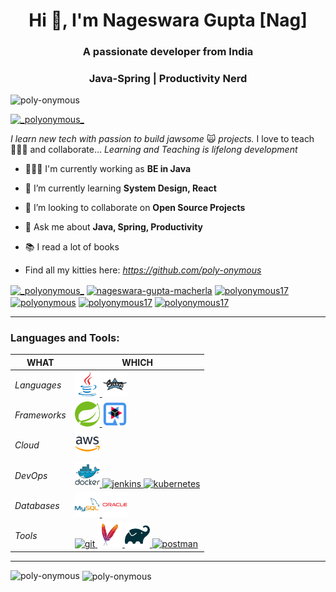 <h1 align="center">Hi 👋, I'm Nageswara Gupta [Nag]</h1>
<h3 align="center">A passionate developer from India</h3>
<h3 align="center">Java-Spring | Productivity Nerd</h3>

<p align="left"> <img src="https://komarev.com/ghpvc/?username=poly-onymous&label=Profile%20views&color=0e75b6&style=flat" alt="poly-onymous" /> </p>

<p align="left"> <a href="https://twitter.com/_polyonymous_" target="blank"><img src="https://img.shields.io/twitter/follow/_polyonymous_?logo=twitter&style=for-the-badge" alt="_polyonymous_" /></a> </p>

*I learn new tech with passion to build jawsome* 🙀 *projects.* I love to teach 🧑🏽‍🏫 and collaborate... *Learning and Teaching is lifelong development*

- 👨🏽‍💻 I'm currently working as **BE in Java**

- 🌱 I’m currently learning **System Design, React**

- 👯 I’m looking to collaborate on **Open Source Projects**

- 💬 Ask me about **Java, Spring, Productivity**

- 📚 I read a lot of books

- Find all my kitties here: *https://github.com/poly-onymous*

<p align="left">
<a href="https://twitter.com/_polyonymous_" target="blank"><img align="center" src="https://raw.githubusercontent.com/rahuldkjain/github-profile-readme-generator/master/src/images/icons/Social/twitter.svg" alt="_polyonymous_" height="30" width="40" /></a> 
<a href="https://linkedin.com/in/nageswara-gupta-macherla" target="blank"><img align="center" src="https://raw.githubusercontent.com/rahuldkjain/github-profile-readme-generator/master/src/images/icons/Social/linked-in-alt.svg" alt="nageswara-gupta-macherla" height="30" width="40" /></a>
<a href="https://www.leetcode.com/polyonymous17" target="blank"><img align="center" src="https://raw.githubusercontent.com/rahuldkjain/github-profile-readme-generator/master/src/images/icons/Social/leet-code.svg" alt="polyonymous17" height="30" width="40" /></a>
<a href="https://codesandbox.com/polyonymous" target="blank"><img align="center" src="https://raw.githubusercontent.com/rahuldkjain/github-profile-readme-generator/master/src/images/icons/Social/codesandbox.svg" alt="polyonymous" height="30" width="40" /></a>
<a href="https://www.codechef.com/users/polyonymous17" target="blank"><img align="center" src="https://cdn.jsdelivr.net/npm/simple-icons@3.1.0/icons/codechef.svg" alt="polyonymous17" height="30" width="40" /></a>
<a href="https://codeforces.com/profile/polyonymous17" target="blank"><img align="center" src="https://raw.githubusercontent.com/rahuldkjain/github-profile-readme-generator/master/src/images/icons/Social/codeforces.svg" alt="polyonymous17" height="30" width="40" /></a>
</p>

***

<h3 align="left">Languages and Tools:</h3>
<p align="left"> 
  
|    WHAT       | WHICH         |
| ------------- | ------------- |
| *Languages*  | <a href="https://www.java.com" target="_blank" rel="noreferrer"> <img src="https://raw.githubusercontent.com/devicons/devicon/master/icons/java/java-original.svg" alt="java" width="40" height="40"/> </a> <a href="https://groovy-lang.org/" target="_blank" rel="noreferrer"> <img src="https://raw.githubusercontent.com/devicons/devicon/master/icons/groovy/groovy-original.svg" alt="java" width="40" height="40"/> </a> |
| *Frameworks* | <a href="https://spring.io/" target="_blank" rel="noreferrer"> <img src="https://raw.githubusercontent.com/devicons/devicon/master/icons/spring/spring-original.svg" alt="java" width="40" height="40"/> </a> <a href="https://quarkus.io/" target="_blank" rel="noreferrer"> <img src="https://raw.githubusercontent.com/devicons/devicon/master/icons/quarkus/quarkus-original.svg" alt="java" width="40" height="40"/> </a> |
| *Cloud*     | <a href="https://aws.amazon.com" target="_blank" rel="noreferrer"> <img src="https://raw.githubusercontent.com/devicons/devicon/master/icons/amazonwebservices/amazonwebservices-original-wordmark.svg" alt="aws" width="40" height="40"/> </a> |
| *DevOps*    | <a href="https://www.docker.com/" target="_blank" rel="noreferrer"> <img src="https://raw.githubusercontent.com/devicons/devicon/master/icons/docker/docker-original-wordmark.svg" alt="docker" width="40" height="40"/> </a> <a href="https://www.jenkins.io" target="_blank" rel="noreferrer"> <img src="https://www.vectorlogo.zone/logos/jenkins/jenkins-icon.svg" alt="jenkins" width="40" height="40"/> </a> <a href="https://kubernetes.io" target="_blank" rel="noreferrer"> <img src="https://www.vectorlogo.zone/logos/kubernetes/kubernetes-icon.svg" alt="kubernetes" width="40" height="40"/> </a> |
|  *Databases*  | <a href="https://www.mysql.com/" target="_blank" rel="noreferrer"> <img src="https://raw.githubusercontent.com/devicons/devicon/master/icons/mysql/mysql-original-wordmark.svg" alt="mysql" width="40" height="40"/> </a>  <a href="https://www.oracle.com/" target="_blank" rel="noreferrer"> <img src="https://raw.githubusercontent.com/devicons/devicon/master/icons/oracle/oracle-original.svg" alt="oracle" width="40" height="40"/> </a> |
| *Tools*    | <a href="https://git-scm.com/" target="_blank" rel="noreferrer"> <img src="https://www.vectorlogo.zone/logos/git-scm/git-scm-icon.svg" alt="git" width="40" height="40"/> </a> <a href="https://maven.apache.org/" target="_blank" rel="noreferrer"> <img src="https://raw.githubusercontent.com/devicons/devicon/master/icons/maven/maven-original.svg" alt="maven" width="40" height="40"/> </a> <a href="https://gradle.org/" target="_blank" rel="noreferrer"> <img src="https://raw.githubusercontent.com/devicons/devicon/master/icons/gradle/gradle-original.svg" alt="gradle" width="40" height="40"/> </a> <a href="https://postman.com" target="_blank" rel="noreferrer"> <img src="https://www.vectorlogo.zone/logos/getpostman/getpostman-icon.svg" alt="postman" width="40" height="40"/> </a> |
</p>

***

<p><img align="left" src="https://github-readme-stats.vercel.app/api/top-langs?username=poly-onymous&show_icons=true&locale=en&layout=compact" alt="poly-onymous" /></p>

<p>&nbsp;<img align="center" src="https://github-readme-stats.vercel.app/api?username=poly-onymous&show_icons=true&locale=en" alt="poly-onymous" /></p>


